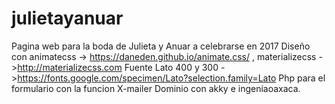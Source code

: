 # julietayanuar
Pagina web para la boda de Julieta y Anuar a celebrarse en 2017
Diseño con animatecss -> https://daneden.github.io/animate.css/ , materializecss ->http://materializecss.com
Fuente Lato 400 y 300 ->https://fonts.google.com/specimen/Lato?selection.family=Lato
Php para el formulario con la funcion X-mailer 
Dominio con akky e ingeniaoaxaca.
